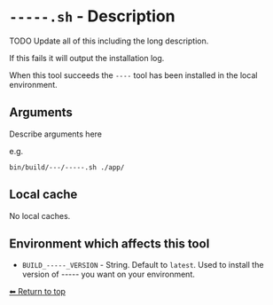 # `-----.sh` - Description

TODO Update all of this including the long description.

If this fails it will output the installation log.

When this tool succeeds the `----` tool has been installed in the local environment.

## Arguments

Describe arguments here

e.g.

    bin/build/---/-----.sh ./app/

## Local cache

No local caches.

## Environment which affects this tool

- `BUILD_-----_VERSION` - String. Default to `latest`. Used to install the version of ----- you want on your environment.

[⬅ Return to top](index.md)
